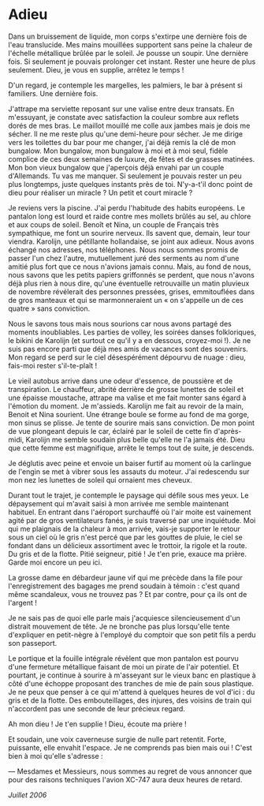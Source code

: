 # Adieu #

Dans un bruissement de liquide, mon corps s'extirpe une dernière fois de l'eau translucide. Mes mains mouillées supportent sans peine la chaleur de l'échelle métallique brûlée par le soleil. Je pousse un soupir. Une dernière fois. Si seulement je pouvais prolonger cet instant. Rester une heure de plus seulement. Dieu, je vous en supplie, arrêtez le temps ! 

D'un regard, je contemple les margelles, les palmiers, le bar à présent si familiers. Une dernière fois. 

J'attrape ma serviette reposant sur une valise entre deux transats. En m'essuyant, je constate avec satisfaction la couleur sombre aux reflets dorés de mes bras. Le maillot mouillé me colle aux jambes mais je dois me sécher. Il ne me reste plus qu'une demi-heure pour sécher. Je me dirige vers les toilettes du bar pour me changer, j'ai déjà remis la clé de mon bungalow. Mon bungalow, mon bungalow à moi et à moi seul, fidèle complice de ces deux semaines de luxure, de fêtes et de grasses matinées. Mon bon vieux bungalow que j'aperçois déjà envahi par un couple d'Allemands. Tu vas me manquer. Si seulement je pouvais rester un peu plus longtemps, juste quelques instants près de toi. N'y-a-t'il donc point de dieu pour réaliser un miracle ? Un petit et court miracle ? 

Je reviens vers la piscine. J'ai perdu l'habitude des habits européens. Le pantalon long est lourd et raide contre mes mollets brûlés au sel, au chlore et aux coups de soleil. Benoît et Nina, un couple de Français très sympathique, me font un sourire nerveux. Ils savent que, demain, leur tour viendra. Karolijn, une pétillante hollandaise, se joint aux adieux. Nous avons échangé nos adresses, nos téléphones. Nous nous sommes promis de passer l'un chez l'autre, mutuellement juré des serments au nom d'une amitié plus fort que ce nous n'avions jamais connu. Mais, au fond de nous, nous savons que les petits papiers griffonnés se perdent, que nous n'avons déjà plus rien à nous dire, qu'une éventuelle retrouvaille un matin pluvieux de novembre révélerait des personnes pressées, grises, emmitouflées dans de gros manteaux et qui se marmonneraient un « on s'appelle un de ces quatre » sans conviction. 

Nous le savons tous mais nous sourions car nous avons partagé des moments inoubliables. Les parties de volley, les soirées danses folkloriques, le bikini de Karolijn (et surtout ce qu'il y a en dessous, croyez-moi !). Je ne suis pas encore parti que déjà mes amis de vacances sont des souvenirs. Mon regard se perd sur le ciel désespérément dépourvu de nuage : dieu, fais-moi rester s'il-te-plaît ! 

Le vieil autobus arrive dans une odeur d'essence, de poussière et de transpiration. Le chauffeur, abrité derrière de grosse lunettes de soleil et une épaisse moustache, attrape ma valise et me fait monter sans égard à l'émotion du moment. Je m'assieds. Karolijn me fait au revoir de la main, Benoit et Nina sourient. Une étrange boule se forme au fond de ma gorge, mon sinus se plisse. Je tente de sourire mais sans conviction. De mon point de vue plongeant depuis le car, éclairé par le soleil de cette fin d'après-midi, Karolijn me semble soudain plus belle qu'elle ne l'a jamais été. Dieu que cette femme est magnifique, arrête le temps tout de suite, je descends. 

Je déglutis avec peine et envoie un baiser furtif au moment où la carlingue de l'engin se met à vibrer sous les assauts du moteur. J'ai redescendu sur mon nez les lunettes de soleil qui ornaient mes cheveux. 

Durant tout le trajet, je contemple le paysage qui défile sous mes yeux. Le dépaysement qui m'avait saisi à mon arrivée me semble maintenant habituel. En entrant dans l'aéroport surchauffé où l'air moite est vainement agité par de gros ventilateurs fanés, je suis traversé par une inquiétude. Moi qui me plaignais de la chaleur à mon arrivée, vais-je supporter le retour sous un ciel où le gris n'est percé que par les gouttes de pluie, le ciel se fondant dans un délicieux assortiment avec le trottoir, la rigole et la route. Du gris et de la flotte. Pitié seigneur, pitié ! Je t'en prie, exauce ma prière. Garde moi encore un peu ici. 

La grosse dame en débardeur jaune vif qui me précède dans la file pour l'enregistrement des bagages me prend soudain à témoin : c'est quand même scandaleux, vous ne trouvez pas ? Et par contre, pour ça ils ont de l'argent ! 

Je ne sais pas de quoi elle parle mais j'acquiesce silencieusement d'un distrait mouvement de tête. Je ne bronche pas plus lorsqu'elle tente d'expliquer en petit-nègre à l'employé du comptoir que son petit fils a perdu son passeport. 

Le portique et la fouille intégrale révèlent que mon pantalon est pourvu d'une fermeture métallique faisant de moi un pirate de l'air potentiel. Et pourtant, je continue à sourire à m'asseyant sur le vieux banc en plastique à côté d'une échoppe proposant des tranches de mie de pain sous plastique. Je ne peux que penser à ce qui m'attend à quelques heures de vol d'ici : du gris et de la flotte. Des embouteillages, des injures, des voisins de train qui n'accordent pas une seconde de leur précieux regard. 

Ah mon dieu ! Je t'en supplie ! Dieu, écoute ma prière ! 

Et soudain, une voix caverneuse surgie de nulle part retentit. Forte, puissante, elle envahit l'espace. Je ne comprends pas bien mais oui ! C'est bien à moi qu'elle s'adresse : 

— Mesdames et Messieurs, nous sommes au regret de vous annoncer que pour des raisons techniques l'avion XC-747 aura deux heures de retard.

*Juillet 2006*
